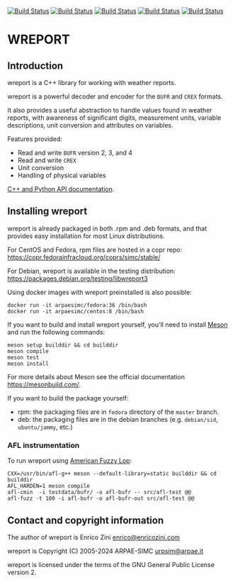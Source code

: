 [![Build Status](https://simc.arpae.it/moncic-ci/wreport/rocky8.png)](https://simc.arpae.it/moncic-ci/wreport/)
[![Build Status](https://simc.arpae.it/moncic-ci/wreport/rocky9.png)](https://simc.arpae.it/moncic-ci/wreport/)
[![Build Status](https://simc.arpae.it/moncic-ci/wreport/fedora38.png)](https://simc.arpae.it/moncic-ci/wreport/)
[![Build Status](https://simc.arpae.it/moncic-ci/wreport/fedora40.png)](https://simc.arpae.it/moncic-ci/wreport/)
[![Build Status](https://copr.fedorainfracloud.org/coprs/simc/stable/package/wreport/status_image/last_build.png)](https://copr.fedorainfracloud.org/coprs/simc/stable/package/wreport/)

# WREPORT


## Introduction

wreport is a C++ library for working with weather reports.

wreport is a powerful decoder and encoder for the `BUFR` and `CREX` formats.

It also provides a useful abstraction to handle values found in weather
reports, with awareness of significant digits, measurement units, variable
descriptions, unit conversion and attributes on variables.

Features provided:

- Read and write `BUFR` version 2, 3, and 4
- Read and write `CREX`
- Unit conversion
- Handling of physical variables

[C++ and Python API documentation](https://arpa-simc.github.io/wreport/).

## Installing wreport

wreport is already packaged in both .rpm and .deb formats, and that provides
easy installation for most Linux distributions.

For CentOS and Fedora, rpm files are hosted in a copr repo:
https://copr.fedorainfracloud.org/coprs/simc/stable/

For Debian, wreport is available in the testing distribution:
https://packages.debian.org/testing/libwreport3

Using docker images with wreport preinstalled is also possible:

```
docker run -it arpaesimc/fedora:36 /bin/bash
docker run -it arpaesimc/centos:8 /bin/bash
```

If you want to build and install wreport yourself, you'll need to install
[Meson](https://mesonbuild.com/) and run the following commands:

```
meson setup builddir && cd builddir
meson compile
meson test
meson install
```

For more details about Meson see the official documentation https://mesonbuild.com/.

If you want to build the package yourself:
- rpm: the packaging files are in `fedora` directory of the `master` branch.
- deb: the packaging files are in the debian branches (e.g. `debian/sid`, `ubuntu/jammy`, etc.)

### AFL instrumentation

To run wreport using [American Fuzzy Lop](http://lcamtuf.coredump.cx/afl/):

    CXX=/usr/bin/afl-g++ meson --default-library=static builddir && cd builddir
    AFL_HARDEN=1 meson compile
    afl-cmin  -i testdata/bufr/ -o afl-bufr -- src/afl-test @@
    afl-fuzz -t 100 -i afl-bufr -o afl-bufr-out src/afl-test @@

## Contact and copyright information

The author of wreport is Enrico Zini <enrico@enricozini.com>

wreport is Copyright (C) 2005-2024 ARPAE-SIMC <urpsim@arpae.it>

wreport is licensed under the terms of the GNU General Public License version
2.
